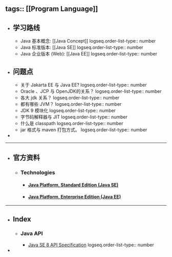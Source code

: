 tags:: [[Program Language]]
---

- ## 学习路线
	- Java 基本概念: [[Java Concept]]
	  logseq.order-list-type:: number
	- Java 标准版本: [[Java SE]]
	  logseq.order-list-type:: number
	- Java 企业版本 (Web): [[Java EE]]
	  logseq.order-list-type:: number
- ## 问题点
	- 关于 Jakarta EE 与 Java EE?
	  logseq.order-list-type:: number
	- Oracle 、JCP 与 OpenJDK的关系？
	  logseq.order-list-type:: number
	- 各大 jdk 关系？
	  logseq.order-list-type:: number
	- 都有哪些 JVM？
	  logseq.order-list-type:: number
	- JDK 9 模块化
	  logseq.order-list-type:: number
	- 字节码解释器与 JIT
	  logseq.order-list-type:: number
	- 什么是 classpath
	  logseq.order-list-type:: number
	- jar 格式与 maven 打包方式。
	  logseq.order-list-type:: number
-
- ---
- ## 官方资料
	- ### Technologies
		- #### [Java Platform, Standard Edition (Java SE)](https://docs.oracle.com/en/java/javase/index.html)
		- #### [Java Platform, Enterprise Edition (Java EE)](https://www.oracle.com/java/technologies/java-ee-glance.html)
- ---
- ## Index
	- ### Java API
		- [Java SE 8 API Specification](https://docs.oracle.com/javase/8/docs/api/index.html)
		  logseq.order-list-type:: number
-